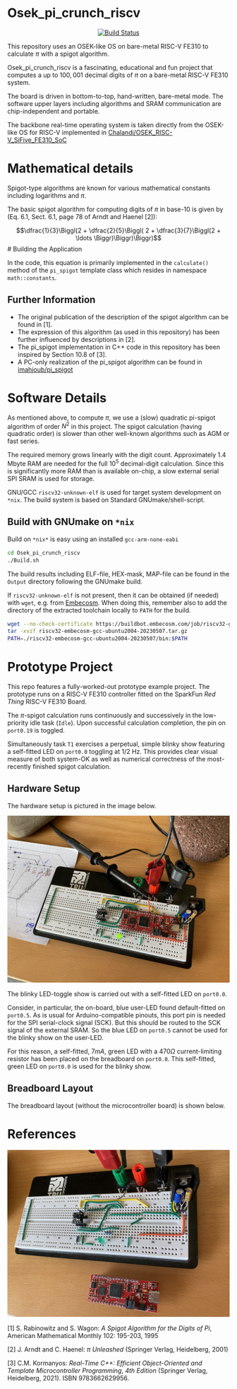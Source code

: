 Osek_pi_crunch_riscv
==================

<p align="center">
    <a href="https://github.com/ckormanyos/Osek_pi_crunch_riscv/actions">
        <img src="https://github.com/ckormanyos/Osek_pi_crunch_riscv/actions/workflows/Osek_pi_crunch_riscv.yml/badge.svg" alt="Build Status"></a>
</p>

This repository uses an OSEK-like OS on bare-metal RISC-V FE310 to calculate $\pi$
with a spigot algorithm.

Osek_pi_crunch_riscv is a fascinating, educational and fun project
that computes a up to $100,001$ decimal digits of $\pi$
on a bare-metal RISC-V FE310 system.

The board is driven in bottom-to-top, hand-written, bare-metal mode.
The software upper layers including algorithms and SRAM communication
are chip-independent and portable.

The backbone real-time operating system is taken directly
from the OSEK-like OS for RISC-V implemented in
[Chalandi/OSEK_RISC-V_SiFive_FE310_SoC](https://github.com/Chalandi/OSEK_RISC-V_SiFive_FE310_SoC)

# Mathematical details

Spigot-type algorithms are known for various mathematical constants
including logarithms and $\pi$.

The basic spigot algorithm for computing digits of $\pi$
in base-10 is given by
(Eq. 6.1, Sect. 6.1, page 78 of Arndt and Haenel [2]):

$$\dfrac{1}{3}\Biggl(2 + \dfrac{2}{5}\Biggl( 2 + \dfrac{3}{7}\Biggl(2 + \ldots \Biggr)\Biggr)\Biggr)$$# Building the Application

In the code, this equation is primarily implemented in the
`calculate()` method of the `pi_spigot` template class
which resides in namespace `math::constants`.

## Further Information

  - The original publication of the description of the spigot algorithm can be found in [1].
  - The expression of this algorithm (as used in this repository) has been further influenced by descriptions in [2].
  - The pi_spigot implementation in C++ code in this repository has been inspired by Section 10.8 of [3].
  - A PC-only realization of the pi_spigot algorithm can be found in [imahjoub/pi_spigot](https://github.com/imahjoub/pi_spigot)

# Software Details

As mentioned above,
to compute $\pi$, we use a (slow) quadratic pi-spigot algorithm
of order $N^2$ in this project. The spigot calculation
(having quadratic order) is slower than other well-known algorithms
such as AGM or fast series.

The required memory grows linearly with the digit count.
Approximately 1.4 Mbyte RAM are needed for the full $10^{5}$
decimal-digit calculation. Since this is significantly more RAM
than is available on-chip, a slow external serial SPI SRAM is used
for storage.

GNU/GCC `riscv32-unknown-elf` is used for target system
development on `*nix`. The build system is based on
Standard GNUmake/shell-script.

## Build with GNUmake on `*nix`

Build on `*nix*` is easy using an installed `gcc-arm-none-eabi`

```sh
cd Osek_pi_crunch_riscv
./Build.sh
```

The build results including ELF-file, HEX-mask, MAP-file
can be found in the `Output` directory following the GNUmake build.

If `riscv32-unknown-elf` is not present, then it can be obtained (if needed)
with `wget`, e.g. from
[Embecosm](https://www.embecosm.com/resources/tool-chain-downloads/#riscv-stable).
When doing this, remember also to add the directory of the extracted toolchain locally
to `PATH` for the build.

```sh
wget --no-check-certificate https://buildbot.embecosm.com/job/riscv32-gcc-ubuntu2004/169/artifact/riscv32-embecosm-gcc-ubuntu2004-20230507.tar.gz
tar -xvzf riscv32-embecosm-gcc-ubuntu2004-20230507.tar.gz
PATH=./riscv32-embecosm-gcc-ubuntu2004-20230507/bin:$PATH
```

# Prototype Project

This repo features a fully-worked-out prototype example project.
The prototype runs on a RISC-V FE310 controller fitted on the
SparkFun _Red_ _Thing_ RISC-V FE310 Board.

The $\pi$-spigot calculation runs continuously and successively
in the low-priority idle task (`Idle`). Upon successful calculation completion,
the pin on `port0.19` is toggled.

Simultaneously task `T1` exercises a perpetual, simple blinky show
featuring a self-fitted LED on `port0.0` toggling at 1/2 Hz.
This provides clear visual measure of both system-OK as well as
numerical correctness of the most-recently finished spigot calculation.

## Hardware Setup

The hardware setup is pictured in the image below.

![](./images/Osek_pi_crunch_riscv.jpg)

The blinky LED-toggle show is carried out with a self-fitted LED
on `port0.0`.

Consider, in particular, the on-board, blue user-LED found default-fitted
on `port0.5`. As is usual for Arduino-compatible pinouts,
this port pin is needed for the SPI serial-clock signal (SCK).
But this should be routed to the SCK signal of the external SRAM.
So the blue LED on `port0.5` cannot be used for the blinky show on the user-LED.

For this reason, a self-fitted, $7{mA}$, green LED
with a $470{\Omega}$ current-limiting resistor has been
placed on the breadboard on `port0.0`. This self-fitted,
green LED on `port0.0` is used for the blinky show.

## Breadboard Layout

The breadboard layout (without the microcontroller board) is shown below.

# References

![](./images/Osek_pi_crunch_riscv_layout.jpg)

[1] S. Rabinowitz and S. Wagon:
_A_ _Spigot_ _Algorithm_ _for_ _the_ _Digits_ _of_ _Pi_,
American Mathematical Monthly 102: 195-203, 1995

[2] J. Arndt and C. Haenel:
$\pi$ _Unleashed_ (Springer Verlag, Heidelberg, 2001)

[3] C.M. Kormanyos: _Real-Time_ _C++:_
_Efficient_ _Object-Oriented_
_and_ _Template_ _Microcontroller_ _Programming_, _4th_ _Edition_
(Springer Verlag, Heidelberg, 2021). ISBN 9783662629956.
